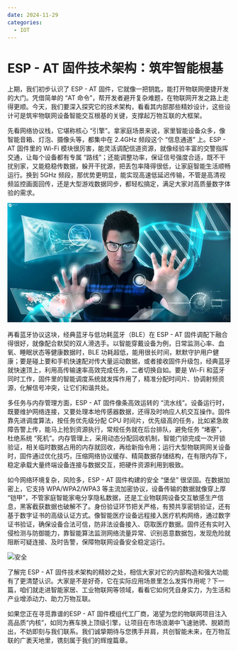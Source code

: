 ```yaml
---
date: 2024-11-29
categories:
  - IOT
---
```


# ESP - AT 固件技术架构：筑牢智能根基

上期，我们初步认识了 ESP - AT 固件，它就像一把钥匙，能打开物联网便捷开发的大门。凭借简单的 “AT 命令”，帮开发者避开复杂难题，在物联网开发之路上走得更顺。今天，我们要深入探究它的技术架构，看看其内部那些精妙设计，这些设计可是筑牢物联网设备智能交互根基的关键，支撑起万物互联的大框架。
<!-- more -->
先看网络协议栈，它堪称核心 “引擎”。拿家庭场景来说，家里智能设备众多，像智能音箱、灯泡、摄像头等，都集中在 2.4GHz 频段这个 “信息通道” 上。ESP - AT 固件里的 Wi-Fi 模块很厉害，能灵活调配信道资源，就像经验丰富的交警指挥交通，让每个设备都有专属 “路线”；还能调整功率，保证信号强度合适，既不干扰别家，又能稳稳传数据，躲开干扰源，把丢包率降得很低，让家庭智能生活顺畅运行。换到 5GHz 频段，那优势更明显，能实现高速低延迟传输，不管是高清视频监控画面回传，还是大型游戏数据同步，都轻松搞定，满足大家对高质量数字体验的需求。

![colorhub-3](../../assets/images/pageimg/colorhub-3.webp)

再看蓝牙协议这块，经典蓝牙与低功耗蓝牙（BLE）在 ESP - AT 固件调配下融合得很好，就像配合默契的双人滑选手。以智能穿戴设备为例，日常监测心率、血氧、睡眠状态等健康数据时，BLE 功耗超低，能用很长时间，默默守护用户健康；要是碰上要和手机快速配对传大量运动数据，或者接收固件升级包，经典蓝牙就快速顶上，利用高传输速率高效完成任务，二者切换自如。要是 Wi-Fi 和蓝牙同时工作，固件里的智能调度系统就发挥作用了，精准分配时间片、协调射频资源，化解信号冲突，让它们和谐共处。

多任务与内存管理方面，ESP - AT 固件像条高效运转的 “流水线”。设备运行时，既要维护网络连接，又要处理本地传感器数据，还得及时响应人机交互操作。固件靠先进调度算法，按任务优先级分配 CPU 时间片，优先级高的任务，比如紧急故障告警上传，能马上抢到资源执行，常规任务就在后台排队，避免任务 “堵塞”，杜绝系统 “死机”。内存管理上，采用动态分配回收机制，智能门锁完成一次开锁验证，相关临时数据占用的内存就回收，再给新指令用；运行大型物联网网关设备时，固件通过优化技巧，压缩网络协议缓存、精简数据存储结构，在有限内存下，稳定承载大量终端设备连接与数据交互，把硬件资源利用到极致。

如今网络环境复杂，风险多，ESP - AT 固件构建的安全 “堡垒” 很坚固。在数据加密上，它支持 WPA/WPA2/WPA3 等主流加密协议，设备传输的数据就像穿上厚 “铠甲”，不管家庭智能家电分享隐私数据，还是工业物联网设备交互敏感生产信息，黑客截获数据也破解不了。身份验证环节把关严格，有预共享密钥验证，还有基于数字证书的高级认证方式。像智能医疗设备远程接入医疗机构网络，通过数字证书验证，确保设备合法可信，防非法设备接入、窃取医疗数据。固件还有实时入侵检测与防御能力，靠智能算法监测网络流量异常、识别恶意数据包，发现危险就阻断可疑连接、及时告警，保障物联网设备安全稳定运行。

![安全](../../assets/images/pageimg/安全图片.png)

了解完 ESP - AT 固件技术架构的精妙之处，相信大家对它的内部构造和强大功能有了更清楚认识。大家是不是好奇，它在实际应用场景里怎么发挥作用呢？下一篇，咱们就走进智能家居、工业物联网等领域，看看它如何凭自身实力，为生活和产业增添动力、助力万物互联。

如果您正在寻觅靠谱的ESP - AT 固件模组代工厂商，渴望为您的物联网项目注入高品质“内核”，如同为赛车换上顶级引擎，让项目在市场浪潮中飞速驰骋、脱颖而出，不妨即刻与我们联系。我们诚挚期待与您携手并肩，共创智能未来，在万物互联的广袤天地里，镌刻属于我们的辉煌篇章。